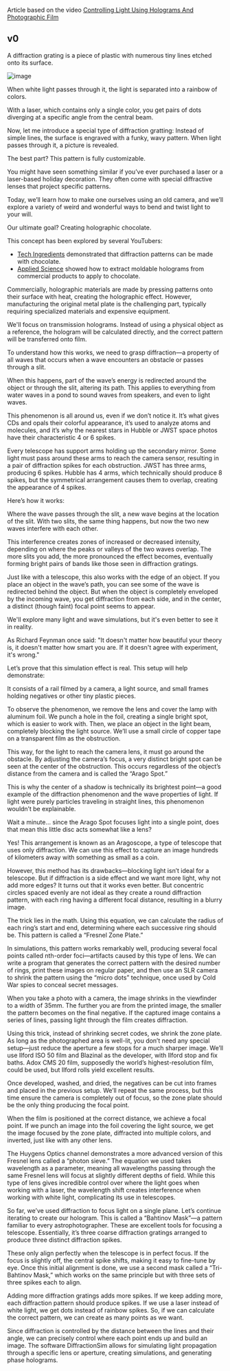Article based on the video [Controlling Light Using Holograms And Photographic Film
](https://youtu.be/atg1PN1sZfg)

v0
---

A diffraction grating is a piece of plastic with numerous tiny lines etched onto its surface.

![image](https://github.com/user-attachments/assets/9e1ada04-a408-40a8-a791-5e7d7e87da96)

When white light passes through it, the light is separated into a rainbow of colors.

With a laser, which contains only a single color, you get pairs of dots diverging at a specific angle from the central beam.

Now, let me introduce a special type of diffraction gratting: Instead of simple lines, the surface is engraved with a funky, wavy pattern. When light passes through it, a picture is revealed.

The best part? This pattern is fully customizable.

You might have seen something similar if you’ve ever purchased a laser or a laser-based holiday decoration. They often come with special diffractive lenses that project specific patterns.

Today, we’ll learn how to make one ourselves using an old camera, and we’ll explore a variety of weird and wonderful ways to bend and twist light to your will.

Our ultimate goal? Creating holographic chocolate.

This concept has been explored by several YouTubers:

- [Tech Ingredients](https://youtu.be/SoTi0tM4yQ8?si=z0cJSJm8E1TbZ620) demonstrated that diffraction patterns can be made with chocolate.
- [Applied Science](https://youtu.be/UsDnkrDvkBo?si=tB0IB6f79oFPYJZR) showed how to extract moldable holograms from commercial products to apply to chocolate.

Commercially, holographic materials are made by pressing patterns onto their surface with heat, creating the holographic effect. However, manufacturing the original metal plate is the challenging part, typically requiring specialized materials and expensive equipment.

We'll focus on transmission holograms. Instead of using a physical object as a reference, the hologram will be calculated directly, and the correct pattern will be transferred onto film.

To understand how this works, we need to grasp diffraction—a property of all waves that occurs when a wave encounters an obstacle or passes through a slit.

When this happens, part of the wave’s energy is redirected around the object or through the slit, altering its path. This applies to everything from water waves in a pond to sound waves from speakers, and even to light waves.

This phenomenon is all around us, even if we don’t notice it. It’s what gives CDs and opals their colorful appearance, it’s used to analyze atoms and molecules, and it’s why the nearest stars in Hubble or JWST space photos have their characteristic 4 or 6 spikes.

Every telescope has support arms holding up the secondary mirror. Some light must pass around these arms to reach the camera sensor, resulting in a pair of diffraction spikes for each obstruction. JWST has three arms, producing 6 spikes. Hubble has 4 arms, which technically should produce 8 spikes, but the symmetrical arrangement causes them to overlap, creating the appearance of 4 spikes.

Here’s how it works:

Where the wave passes through the slit, a new wave begins at the location of the slit. With two slits, the same thing happens, but now the two new waves interfere with each other.

This interference creates zones of increased or decreased intensity, depending on where the peaks or valleys of the two waves overlap. The more slits you add, the more pronounced the effect becomes, eventually forming bright pairs of bands like those seen in diffraction gratings.

Just like with a telescope, this also works with the edge of an object. If you place an object in the wave’s path, you can see some of the wave is redirected behind the object. But when the object is completely enveloped by the incoming wave, you get diffraction from each side, and in the center, a distinct (though faint) focal point seems to appear.

We'll explore many light and wave simulations, but it's even better to see it in reality.

As Richard Feynman once said: "It doesn't matter how beautiful your theory is, it doesn't matter how smart you are. If it doesn't agree with experiment, it's wrong."

Let’s prove that this simulation effect is real. This setup will help demonstrate:

It consists of a rail filmed by a camera, a light source, and small frames holding negatives or other tiny plastic pieces.

To observe the phenomenon, we remove the lens and cover the lamp with aluminum foil. We punch a hole in the foil, creating a single bright spot, which is easier to work with. Then, we place an object in the light beam, completely blocking the light source. We’ll use a small circle of copper tape on a transparent film as the obstruction.

This way, for the light to reach the camera lens, it must go around the obstacle. By adjusting the camera’s focus, a very distinct bright spot can be seen at the center of the obstruction. This occurs regardless of the object’s distance from the camera and is called the “Arago Spot.”

This is why the center of a shadow is technically its brightest point—a good example of the diffraction phenomenon and the wave properties of light. If light were purely particles traveling in straight lines, this phenomenon wouldn’t be explainable.

Wait a minute… since the Arago Spot focuses light into a single point, does that mean this little disc acts somewhat like a lens?

Yes! This arrangement is known as an Aragoscope, a type of telescope that uses only diffraction. We can use this effect to capture an image hundreds of kilometers away with something as small as a coin.

However, this method has its drawbacks—blocking light isn’t ideal for a telescope. But if diffraction is a side effect and we want more light, why not add more edges? It turns out that it works even better. But concentric circles spaced evenly are not ideal as they create a round diffraction pattern, with each ring having a different focal distance, resulting in a blurry image.

The trick lies in the math. Using this equation, we can calculate the radius of each ring’s start and end, determining where each successive ring should be. This pattern is called a “Fresnel Zone Plate.”

In simulations, this pattern works remarkably well, producing several focal points called nth-order foci—artifacts caused by this type of lens. We can write a program that generates the correct pattern with the desired number of rings, print these images on regular paper, and then use an SLR camera to shrink the pattern using the “micro dots” technique, once used by Cold War spies to conceal secret messages.

When you take a photo with a camera, the image shrinks in the viewfinder to a width of 35mm. The further you are from the printed image, the smaller the pattern becomes on the final negative. If the captured image contains a series of lines, passing light through the film creates diffraction.

Using this trick, instead of shrinking secret codes, we shrink the zone plate. As long as the photographed area is well-lit, you don’t need any special setup—just reduce the aperture a few stops for a much sharper image. We’ll use Ilford ISO 50 film and Blazinal as the developer, with Ilford stop and fix baths. Adox CMS 20 film, supposedly the world’s highest-resolution film, could be used, but Ilford rolls yield excellent results.

Once developed, washed, and dried, the negatives can be cut into frames and placed in the previous setup. We’ll repeat the same process, but this time ensure the camera is completely out of focus, so the zone plate should be the only thing producing the focal point.

When the film is positioned at the correct distance, we achieve a focal point. If we punch an image into the foil covering the light source, we get the image focused by the zone plate, diffracted into multiple colors, and inverted, just like with any other lens.

The Huygens Optics channel demonstrates a more advanced version of this Fresnel lens called a “photon sieve.” The equation we used takes wavelength as a parameter, meaning all wavelengths passing through the same Fresnel lens will focus at slightly different depths of field. While this type of lens gives incredible control over where the light goes when working with a laser, the wavelength shift creates interference when working with white light, complicating its use in telescopes.

So far, we’ve used diffraction to focus light on a single plane. Let’s continue iterating to create our hologram. This is called a “Bahtinov Mask”—a pattern familiar to every astrophotographer. These are excellent tools for focusing a telescope. Essentially, it’s three coarse diffraction gratings arranged to produce three distinct diffraction spikes.

These only align perfectly when the telescope is in perfect focus. If the focus is slightly off, the central spike shifts, making it easy to fine-tune by eye. Once this initial alignment is done, we use a second mask called a “Tri-Bahtinov Mask,” which works on the same principle but with three sets of three spikes each to align.

Adding more diffraction gratings adds more spikes. If we keep adding more, each diffraction pattern should produce spikes. If we use a laser instead of white light, we get dots instead of rainbow spikes. So, if we can calculate the correct pattern, we can create as many points as we want.

Since diffraction is controlled by the distance between the lines and their angle, we can precisely control where each point ends up and build an image. The software DiffractionSim allows for simulating light propagation through a specific lens or aperture, creating simulations, and generating phase holograms.
